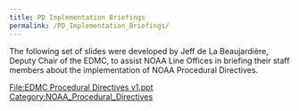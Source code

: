```yaml
---
title: PD Implementation Briefings
permalink: /PD_Implementation_Briefings/
---
```


The following set of slides were developed by Jeff de La Beaujardière, Deputy Chair of the EDMC, to assist NOAA Line Offices in briefing their staff members about the implementation of NOAA Procedural Directives.

[<File:EDMC> Procedural Directives v1.ppt](/File:EDMC_Procedural_Directives_v1.ppt "wikilink")
[Category:NOAA_Procedural_Directives](/Category:NOAA_Procedural_Directives "wikilink")